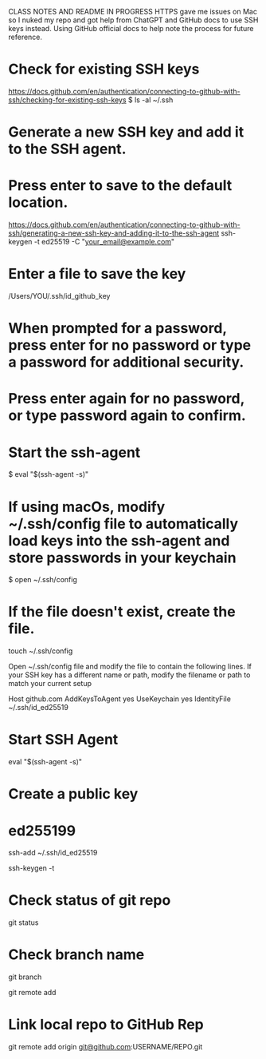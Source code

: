 CLASS NOTES AND README IN PROGRESS
HTTPS gave me issues on Mac so I nuked my repo and got help from ChatGPT and GitHub docs to use SSH keys instead.
Using GitHub official docs to help note the process for future reference.

# Check for existing SSH keys
https://docs.github.com/en/authentication/connecting-to-github-with-ssh/checking-for-existing-ssh-keys
$ ls -al ~/.ssh

# Generate a new SSH key and add it to the SSH agent.
# Press enter to save to the default location.
https://docs.github.com/en/authentication/connecting-to-github-with-ssh/generating-a-new-ssh-key-and-adding-it-to-the-ssh-agent
ssh-keygen -t ed25519 -C "your_email@example.com"

# Enter a file to save the key
/Users/YOU/.ssh/id_github_key

# When prompted for a password, press enter for no password or type a password for additional security.
# Press enter again for no password, or type password again to confirm.

# Start the ssh-agent
$ eval "$(ssh-agent -s)"

# If using macOs, modify ~/.ssh/config file to automatically load keys into the ssh-agent and store passwords in your keychain
$ open ~/.ssh/config

# If the file doesn't exist, create the file.
touch ~/.ssh/config

Open ~/.ssh/config file and modify the file to contain the following lines. If your SSH key has a different name or path, modify the filename or path to match your current setup

Host github.com
  AddKeysToAgent yes
  UseKeychain yes
  IdentityFile ~/.ssh/id_ed25519



# Start SSH Agent
eval "$(ssh-agent -s)"

# Create a public key
# ed255199
ssh-add ~/.ssh/id_ed25519

ssh-keygen -t 

# Check status of git repo
git status

# Check branch name
git branch

git remote add


# Link local repo to GitHub Rep
git remote add origin git@github.com:USERNAME/REPO.git